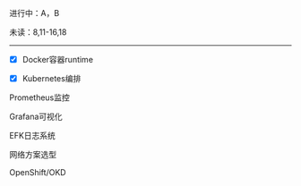 进行中：A，B

未读：8,11-16,18

---

- [x] Docker容器runtime

- [x] Kubernetes编排

Prometheus监控

Grafana可视化

EFK日志系统

网络方案选型 



OpenShift/OKD 
